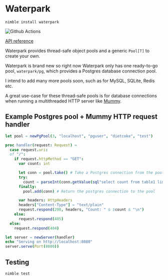 # Waterpark

`nimble install waterpark`

![Github Actions](https://github.com/guzba/waterpark/workflows/Github%20Actions/badge.svg)

[API reference](https://nimdocs.com/guzba/waterpark)

Waterpark provides thread-safe object pools and a generic `Pool[T]` to create your own.

Waterpark is brand new so right now Waterpark only has one ready-to-go pool, `waterpark/pg`, which provides a Postgres database connection pool.

I intend to add many more pools soon, such as for MySQL, SQLite, Redis etc.

A great use-case for these thread-safe pools is for database connections when running
a multithreaded HTTP server like [Mummy](https://github.com/guzba/mummy).

## Example Postgres pool + Mummy HTTP request handler

```nim
let pool = newPgPool(3, "localhost", "pguser", "dietcoke", "test")

proc handler(request: Request) =
  case request.uri:
  of "/":
    if request.httpMethod == "GET":
      var count: int

      let conn = pool.take() # Take a Postgres connection from the pool
      try:
        count = parseInt(conn.getValue(sql"select count from table1 limit 1"))
      finally:
        pool.add(conn) # Return the postgres connection to the pool

      var headers: HttpHeaders
      headers["Content-Type"] = "text/plain"
      request.respond(200, headers, "Count: " & $count & "\n")
    else:
      request.respond(405)
  else:
    request.respond(404)

let server = newServer(handler)
echo "Serving on http://localhost:8080"
server.serve(Port(8080))
```

## Testing

`nimble test`
